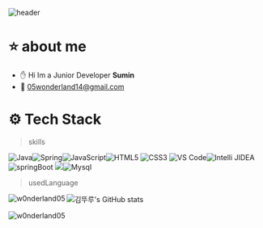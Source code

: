 ![header](https://capsule-render.vercel.app/api?type=wave&color=auto&height=300&section=header&text=%20&fontSize=90)
# :star: about me

* :hand: Hi Im a Junior Developer **Sumin** 
* :email: 05wonderland14@gmail.com
  




# :gear: Tech Stack

> skills

![Java](https://img.shields.io/badge/-Java-skyblue?style=flat-circle&logo=java)![Spring](https://img.shields.io/badge/-Spring-beige?style=flat-circle&logo=spring)![JavaScript](https://img.shields.io/badge/-JavaScript-violet?style=flat-circle&logo=javascript)![HTML5](https://img.shields.io/badge/-HTML5-orange?style=flat-circle&logo=html5) ![CSS3](https://img.shields.io/badge/-CSS3-yellow?style=flat-circle&logo=css3)
![VS Code](https://img.shields.io/badge/-VSCode-blue?style=flat-circle&logo=VSCode)![Intelli JIDEA](https://img.shields.io/badge/-IntelliJIDEA-red?style=flat-circle&logo=IntelliJIDEA)
![springBoot](https://img.shields.io/badge/-SpringBoot-pink?style=flat-circle&logo=java)
![](https://img.shields.io/badge/-GitHub-black?style=flat-circle&logo=GitHub)![Mysql](https://img.shields.io/badge/-Mysql-white?style=flat-circle&logo=mysql)


> usedLanguage
<p><img align="left" src="https://github-readme-stats.vercel.app/api/top-langs?username=w0nderland05&show_icons=true&locale=en&layout=compact" alt="w0nderland05" /></p>
<p align="left">
</p>

![김뚜루's GitHub stats](https://github-readme-stats.vercel.app/api?username=w0nderland05&show_icons=true&theme=dracula)

<p><img align="center" src="https://github-readme-streak-stats.herokuapp.com/?user=w0nderland05&" alt="w0nderland05" /></p>

